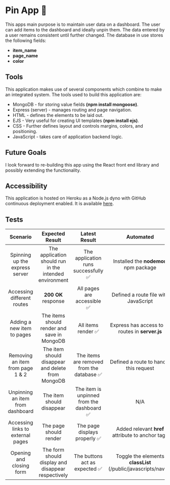 # Pin App 📌

This apps main purpose is to maintain user data on a dashboard. The user can add items to the dashboard and ideally unpin them. The data entered by a user remains consistent until further changed. The database in use stores the following fields:

- **item_name**
- **page_name**
- **color**

## Tools

This application makes use of several components which combine to make an integrated system. The tools used to build this application are:

- MongoDB - for storing value fields **(npm install mongoose)**.
- Express (server) - manages routing and page navigation.
- HTML - defines the elements to be laid out.
- EJS - Very useful for creating UI templates **(npm install ejs)**.
- CSS - Further defines layout and controls margins, colors, and positioning.
- JavaScript - takes care of application backend logic.

## Future Goals

I look forward to re-building this app using the React front end library and possibly extending the functionality.

## Accessibility

This application is hosted on Heroku as a Node.js dyno with GitHub continuous deployment enabled. It is available [here](https://fivet-pin-app.herokuapp.com/).

## Tests

|Scenario|Expected Result|Latest Result|Automated|
|:---:|:---:|:---:|:---:|
|Spinning up the express server|The application should run in the intended environment|The application runs successfully ✅|Installed the **nodemon** npm package|
|Accessing different routes|**200 OK** response|All pages are accessible ✅|Defined a route file with JavaScript|
|Adding a new item to pages|The items should render and save in MongoDB|All items render ✅|Express has access to all routes in **server.js**|
|Removing an item from page 1 & 2|The item should disappear and delete from MongoDB|The items are removed from the database ✅|Defined a route to handle this request|
|Unpinning an item from dashboard|The item should disappear|The item is unpinned from the dashboard ✅|N/A|
|Accessing links to external pages|The page should render|The page displays properly ✅|Added relevant **href** attribute to anchor tags|
|Opening and closing form|The form should display and disappear respectively|The buttons act as expected ✅|Toggle the elements **classList** (/public/javascripts/nav.js)|
